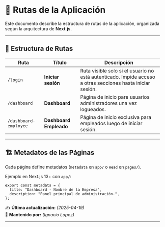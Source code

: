 # 📍 Rutas de la Aplicación

Este documento describe la estructura de rutas de la aplicación, organizada según la arquitectura de **Next.js**.

---

## 📁 Estructura de Rutas

| Ruta | Título | Descripción |
|------|--------|-------------|
| `/login` | **Iniciar sesión** | Ruta visible solo si el usuario no está autenticado. Impide acceso a otras secciones hasta iniciar sesión. |
| `/dashboard` | **Dashboard** | Página de inicio para usuarios administradores una vez logueados. |
| `/dashboard-employee` | **Dashboard Empleado** | Página de inicio exclusiva para empleados luego de iniciar sesión. |

---

## 🏗 Metadatos de las Páginas  

Cada página define metadatos (`metadata` en `app/` o `Head` en `pages/`).  

Ejemplo en Next.js 13+ con `app/`:

```tsx
export const metadata = {
  title: "Dashboard - Nombre de la Empresa",
  description: "Panel principal de administración.",
};
```

✍ **Última actualización:** _(2025-04-19)_  
🚀 **Mantenido por:** _(Ignacio Lopez)_

---